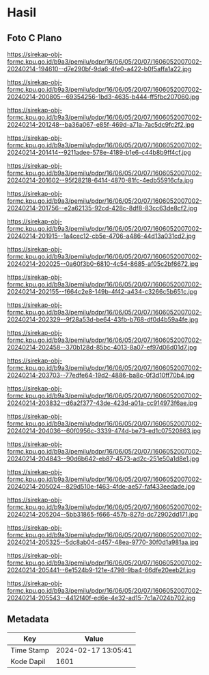 # Hasil

## Foto C Plano

https://sirekap-obj-formc.kpu.go.id/b9a3/pemilu/pdpr/16/06/05/20/07/1606052007002-20240214-194610--d7e290bf-9da6-4fe0-a422-b0f5affa1a22.jpg

https://sirekap-obj-formc.kpu.go.id/b9a3/pemilu/pdpr/16/06/05/20/07/1606052007002-20240214-200805--69354256-1bd3-4635-b444-ff5fbc207060.jpg

https://sirekap-obj-formc.kpu.go.id/b9a3/pemilu/pdpr/16/06/05/20/07/1606052007002-20240214-201248--ba36a067-e85f-469d-a71a-7ac5dc9fc2f2.jpg

https://sirekap-obj-formc.kpu.go.id/b9a3/pemilu/pdpr/16/06/05/20/07/1606052007002-20240214-201414--9211adee-578e-4189-b1e6-c44b8b9ff4cf.jpg

https://sirekap-obj-formc.kpu.go.id/b9a3/pemilu/pdpr/16/06/05/20/07/1606052007002-20240214-201602--95f28218-6414-4870-81fc-4edb55916cfa.jpg

https://sirekap-obj-formc.kpu.go.id/b9a3/pemilu/pdpr/16/06/05/20/07/1606052007002-20240214-201756--e2a62135-92cd-428c-8df8-83cc63de8cf2.jpg

https://sirekap-obj-formc.kpu.go.id/b9a3/pemilu/pdpr/16/06/05/20/07/1606052007002-20240214-201915--1a4cec12-cb5e-4706-a486-44d13a031cd2.jpg

https://sirekap-obj-formc.kpu.go.id/b9a3/pemilu/pdpr/16/06/05/20/07/1606052007002-20240214-202025--0a60f3b0-6810-4c54-8685-af05c2bf6672.jpg

https://sirekap-obj-formc.kpu.go.id/b9a3/pemilu/pdpr/16/06/05/20/07/1606052007002-20240214-202155--f664c2e8-149b-4f42-a434-c3266c5b651c.jpg

https://sirekap-obj-formc.kpu.go.id/b9a3/pemilu/pdpr/16/06/05/20/07/1606052007002-20240214-202329--9f28a53d-be64-43fb-b768-df0d4b59a4fe.jpg

https://sirekap-obj-formc.kpu.go.id/b9a3/pemilu/pdpr/16/06/05/20/07/1606052007002-20240214-202458--370b128d-85bc-4013-8a07-ef97d06d01d7.jpg

https://sirekap-obj-formc.kpu.go.id/b9a3/pemilu/pdpr/16/06/05/20/07/1606052007002-20240214-203703--77edfe64-19d2-4886-ba8c-0f3d10ff70b4.jpg

https://sirekap-obj-formc.kpu.go.id/b9a3/pemilu/pdpr/16/06/05/20/07/1606052007002-20240214-203832--d6a2f377-43de-423d-a01a-cc914973f6ae.jpg

https://sirekap-obj-formc.kpu.go.id/b9a3/pemilu/pdpr/16/06/05/20/07/1606052007002-20240214-204036--60f0956c-3339-474d-be73-ed1c07520863.jpg

https://sirekap-obj-formc.kpu.go.id/b9a3/pemilu/pdpr/16/06/05/20/07/1606052007002-20240214-204843--90d6b642-eb87-4573-ad2c-251e50a1d8e1.jpg

https://sirekap-obj-formc.kpu.go.id/b9a3/pemilu/pdpr/16/06/05/20/07/1606052007002-20240214-205024--829d510e-f463-4fde-ae57-faf433eedade.jpg

https://sirekap-obj-formc.kpu.go.id/b9a3/pemilu/pdpr/16/06/05/20/07/1606052007002-20240214-205204--5bb31865-f666-457b-827d-dc72902dd171.jpg

https://sirekap-obj-formc.kpu.go.id/b9a3/pemilu/pdpr/16/06/05/20/07/1606052007002-20240214-205325--5dc8ab04-d457-48ea-9770-30f0d1a981aa.jpg

https://sirekap-obj-formc.kpu.go.id/b9a3/pemilu/pdpr/16/06/05/20/07/1606052007002-20240214-205441--6e1524b9-121e-4798-9ba4-66dfe20eeb2f.jpg

https://sirekap-obj-formc.kpu.go.id/b9a3/pemilu/pdpr/16/06/05/20/07/1606052007002-20240214-205543--4412f40f-ed6e-4e32-ad15-7c1a7024b702.jpg


## Metadata

| Key        | Value               |
| ---------- | ------------------- |
| Time Stamp | 2024-02-17 13:05:41 |
| Kode Dapil | 1601                |



